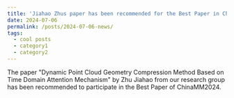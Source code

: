 ```yaml
---
title: 'Jiahao Zhus paper has been recommended for the Best Paper in ChinaMM2024'
date: 2024-07-06
permalink: /posts/2024-07-06-news/
tags:
  - cool posts
  - category1
  - category2
---
```



The paper "Dynamic Point Cloud Geometry Compression Method Based on Time Domain Attention Mechanism" by Zhu Jiahao from our research group has been recommended to participate in the Best Paper of ChinaMM2024.
